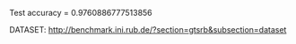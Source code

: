 

Test accuracy = 0.9760886777513856

DATASET:
http://benchmark.ini.rub.de/?section=gtsrb&subsection=dataset